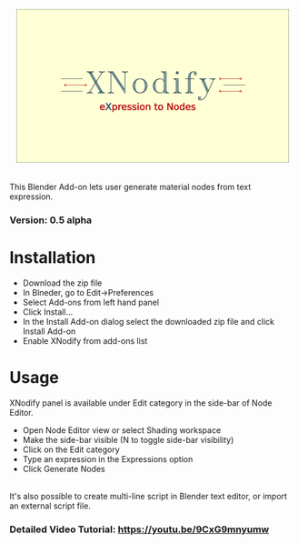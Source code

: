 <p align="center"><img src="https://github.com/Shriinivas/etc/blob/master/xnodify/logo.png" alt="logo"/></p><br/>
This Blender Add-on lets user generate material nodes from text expression.

### Version: 0.5 alpha

# Installation
- Download the zip file
- In Blneder, go to Edit->Preferences
- Select Add-ons from left hand panel
- Click Install...
- In the Install Add-on dialog select the downloaded zip file and click Install Add-on
- Enable XNodify from add-ons list

# Usage
XNodify panel is available under Edit category in the side-bar of Node Editor.
- Open Node Editor view or select Shading workspace
- Make the side-bar visible (N to toggle side-bar visibility)
- Click on the Edit category
- Type an expression in the Expressions option 
- Click Generate Nodes
<br/>
It's also possible to create multi-line script in Blender text editor, or import an external script file.

### Detailed Video Tutorial: https://youtu.be/9CxG9mnyumw
